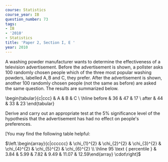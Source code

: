 ```yaml
---
course: Statistics
course_year: IB
question_number: 73
tags:
- IB
- '2010'
- Statistics
title: 'Paper 2, Section I, E '
year: 2010
---
```




A washing powder manufacturer wants to determine the effectiveness of a television advertisement. Before the advertisement is shown, a pollster asks 100 randomly chosen people which of the three most popular washing powders, labelled $\mathrm{A}, \mathrm{B}$ and $\mathrm{C}$, they prefer. After the advertisement is shown, another 100 randomly chosen people (not the same as before) are asked the same question. The results are summarized below.

\begin{tabular}{c|ccc} 
& $\mathrm{A}$ & $\mathrm{B}$ & $\mathrm{C}$ \\
\hline before & 36 & 47 & 17 \\
after & 44 & 33 & 23
\end{tabular}

Derive and carry out an appropriate test at the $5 \%$ significance level of the hypothesis that the advertisement has had no effect on people's preferences.

[You may find the following table helpful:

$\left.\begin{array}{c|cccccc} & \chi_{1}^{2} & \chi_{2}^{2} & \chi_{3}^{2} & \chi_{4}^{2} & \chi_{5}^{2} & \chi_{6}^{2} \\ \hline 95 \text { percentile } & 3.84 & 5.99 & 7.82 & 9.49 & 11.07 & 12.59\end{array} \cdot\right]$